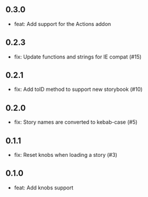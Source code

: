 ## 0.3.0

- feat: Add support for the Actions addon

## 0.2.3

- fix: Update functions and strings for IE compat (#15)

## 0.2.1

- fix: Add toID method to support new storybook (#10)

## 0.2.0

- fix: Story names are converted to kebab-case (#5)

## 0.1.1

- fix: Reset knobs when loading a story (#3)

## 0.1.0

- feat: Add knobs support
